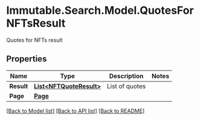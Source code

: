 # Immutable.Search.Model.QuotesForNFTsResult
Quotes for NFTs result

## Properties

Name | Type | Description | Notes
------------ | ------------- | ------------- | -------------
**Result** | [**List&lt;NFTQuoteResult&gt;**](NFTQuoteResult.md) | List of quotes | 
**Page** | [**Page**](Page.md) |  | 

[[Back to Model list]](../README.md#documentation-for-models) [[Back to API list]](../README.md#documentation-for-api-endpoints) [[Back to README]](../README.md)

